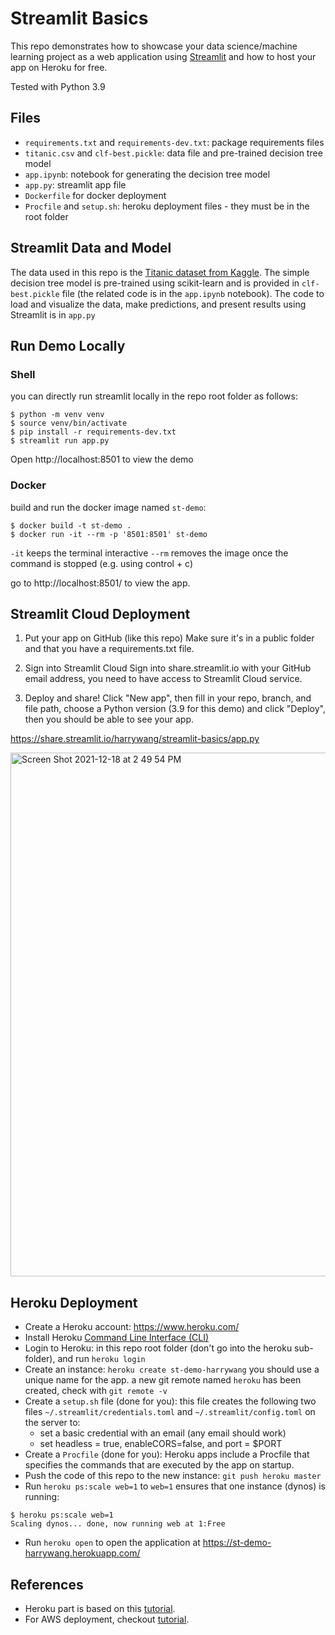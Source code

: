 # Streamlit Basics

This repo demonstrates how to showcase your data science/machine learning project as a web application using [Streamlit](https://www.streamlit.io/) and how to host your app on Heroku for free.

Tested with Python 3.9

## Files

- `requirements.txt` and `requirements-dev.txt`: package requirements files
- `titanic.csv` and `clf-best.pickle`: data file and pre-trained decision tree model
- `app.ipynb`: notebook for generating the decision tree model
- `app.py`: streamlit app file
- `Dockerfile` for docker deployment
- `Procfile` and `setup.sh`: heroku deployment files - they must be in the root folder

## Streamlit Data and Model

The data used in this repo is the [Titanic dataset from Kaggle](https://www.kaggle.com/c/titanic). The simple decision tree model is pre-trained using scikit-learn and is provided in `clf-best.pickle` file (the related code is in the `app.ipynb` notebook). The code to load and visualize the data, make predictions, and present results using Streamlit is in `app.py`

## Run Demo Locally 

### Shell

you can directly run streamlit locally in the repo root folder as follows:

```shell
$ python -m venv venv
$ source venv/bin/activate
$ pip install -r requirements-dev.txt
$ streamlit run app.py
```
Open http://localhost:8501 to view the demo

### Docker

build and run the docker image named `st-demo`:

```
$ docker build -t st-demo .
$ docker run -it --rm -p '8501:8501' st-demo
```
`-it` keeps the terminal interactive
`--rm` removes the image once the command is stopped (e.g. using control + c)

go to http://localhost:8501/ to view the app.


## Streamlit Cloud Deployment
 
1. Put your app on GitHub (like this repo)
Make sure it's in a public folder and that you have a requirements.txt file.
 
2. Sign into Streamlit Cloud
Sign into share.streamlit.io with your GitHub email address, you need to have access to Streamlit Cloud service.
 
3. Deploy and share! 
Click "New app", then fill in your repo, branch, and file path, choose a Python version (3.9 for this demo) and click "Deploy", then you should be able to see your app.

https://share.streamlit.io/harrywang/streamlit-basics/app.py

<img width="838" alt="Screen Shot 2021-12-18 at 2 49 54 PM" src="https://user-images.githubusercontent.com/595772/146653960-664146b7-afcc-4b5d-b0aa-763bd5788482.png">

## Heroku Deployment

- Create a Heroku account: https://www.heroku.com/
- Install Heroku [Command Line Interface (CLI)](https://devcenter.heroku.com/articles/getting-started-with-python#set-up)
- Login to Heroku: in this repo root folder (don't go into the heroku sub-folder), and run `heroku login`
- Create an instance: `heroku create st-demo-harrywang` you should use a unique name for the app. a new git remote named `heroku` has been created, check with `git remote -v`
- Create a `setup.sh` file (done for you): this file creates the following two files
`~/.streamlit/credentials.toml` and `~/.streamlit/config.toml` on the server to:
    - set a basic credential with an email (any email should work)
    - set headless = true, enableCORS=false, and port = $PORT
- Create a `Procfile` (done for you): Heroku apps include a Procfile that specifies the commands that are executed by the app on startup. 
- Push the code of this repo to the new instance: `git push heroku master`
- Run `heroku ps:scale web=1` to `web=1` ensures that one instance (dynos) is running:
```
$ heroku ps:scale web=1
Scaling dynos... done, now running web at 1:Free
```
- Run `heroku open` to open the application at https://st-demo-harrywang.herokuapp.com/

## References

- Heroku part is based on this [tutorial](https://towardsdatascience.com/-quickly-build-and-deploy-an-application-with-streamlit-988ca08c7e83).
- For AWS deployment, checkout [tutorial](https://github.com/nicolasmetallo/legendary-streamlit-demo).
